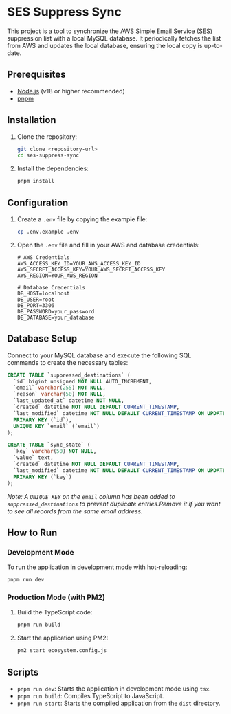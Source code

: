 # SES Suppress Sync

This project is a tool to synchronize the AWS Simple Email Service (SES) suppression list with a local MySQL database. It periodically fetches the list from AWS and updates the local database, ensuring the local copy is up-to-date.

## Prerequisites

- [Node.js](https://nodejs.org/) (v18 or higher recommended)
- [pnpm](https://pnpm.io/)

## Installation

1.  Clone the repository:

    ```bash
    git clone <repository-url>
    cd ses-suppress-sync
    ```

2.  Install the dependencies:
    ```bash
    pnpm install
    ```

## Configuration

1.  Create a `.env` file by copying the example file:

    ```bash
    cp .env.example .env
    ```

2.  Open the `.env` file and fill in your AWS and database credentials:

    ```dotenv
    # AWS Credentials
    AWS_ACCESS_KEY_ID=YOUR_AWS_ACCESS_KEY_ID
    AWS_SECRET_ACCESS_KEY=YOUR_AWS_SECRET_ACCESS_KEY
    AWS_REGION=YOUR_AWS_REGION

    # Database Credentials
    DB_HOST=localhost
    DB_USER=root
    DB_PORT=3306
    DB_PASSWORD=your_password
    DB_DATABASE=your_database
    ```

## Database Setup

Connect to your MySQL database and execute the following SQL commands to create the necessary tables:

```sql
CREATE TABLE `suppressed_destinations` (
  `id` bigint unsigned NOT NULL AUTO_INCREMENT,
  `email` varchar(255) NOT NULL,
  `reason` varchar(50) NOT NULL,
  `last_updated_at` datetime NOT NULL,
  `created` datetime NOT NULL DEFAULT CURRENT_TIMESTAMP,
  `last_modified` datetime NOT NULL DEFAULT CURRENT_TIMESTAMP ON UPDATE CURRENT_TIMESTAMP,
  PRIMARY KEY (`id`),
  UNIQUE KEY `email` (`email`)
);

CREATE TABLE `sync_state` (
  `key` varchar(50) NOT NULL,
  `value` text,
  `created` datetime NOT NULL DEFAULT CURRENT_TIMESTAMP,
  `last_modified` datetime NOT NULL DEFAULT CURRENT_TIMESTAMP ON UPDATE CURRENT_TIMESTAMP,
  PRIMARY KEY (`key`)
);
```

_Note: A `UNIQUE KEY` on the `email` column has been added to `suppressed_destinations` to prevent duplicate entries.Remove it if you want to see all records from the same email address._

## How to Run

### Development Mode

To run the application in development mode with hot-reloading:

```bash
pnpm run dev
```

### Production Mode (with PM2)

1.  Build the TypeScript code:

    ```bash
    pnpm run build
    ```

2.  Start the application using PM2:
    ```bash
    pm2 start ecosystem.config.js
    ```

## Scripts

- `pnpm run dev`: Starts the application in development mode using `tsx`.
- `pnpm run build`: Compiles TypeScript to JavaScript.
- `pnpm run start`: Starts the compiled application from the `dist` directory.
